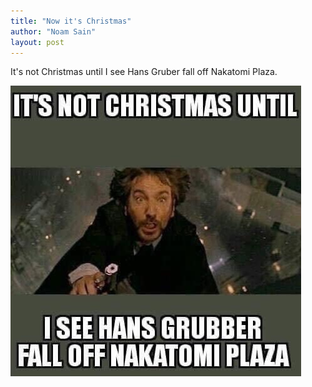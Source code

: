 ```yaml
---
title: "Now it's Christmas"
author: "Noam Sain"
layout: post
---
```


It's not Christmas until I see Hans Gruber fall off Nakatomi Plaza.

![It's not Christmas until I see Hans Gruber fall off Nakatomi Plaza](/assets/2023/20231225-its-christmas.jpg "It's not Christmas until I see Hans Gruber fall off Nakatomi Plaza")
